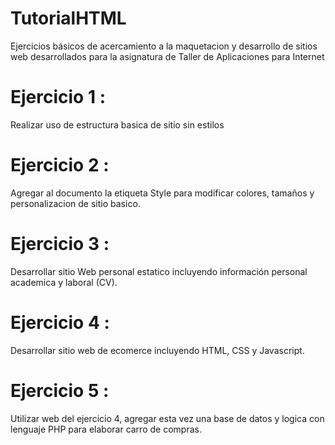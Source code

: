 # TutorialHTML
Ejercicios básicos de acercamiento a la maquetacion y desarrollo de sitios web
desarrollados para la asignatura de Taller de Aplicaciones para Internet

# Ejercicio 1 :
Realizar uso de estructura basica de sitio sin estilos

# Ejercicio 2 : 
Agregar al documento la etiqueta Style para modificar colores, tamaños y personalizacion de sitio basico.

# Ejercicio 3 : 
Desarrollar sitio Web personal estatico incluyendo información personal academica y laboral (CV).

# Ejercicio 4 :
Desarrollar sitio web de ecomerce incluyendo HTML, CSS y Javascript.

# Ejercicio 5 :
Utilizar web del ejercicio 4, agregar esta vez una base de datos y logica con lenguaje PHP para elaborar carro de compras.
